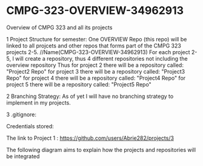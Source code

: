 # CMPG-323-OVERVIEW-34962913
Overview of CMPG 323 and all its projects

1 Project Structure for semester:
One OVERVIEW Repo (this repo) will be linked to all projcets and other repos that forms part of the CMPG 323 projects 2-5. //Name(CMPG-323-OVERVIEW-34962913)
For each project 2-5, I will create a repository, thus 4 different repositories not including the overview repository
Thus for project 2 there will be a repository called:  "Project2 Repo"
     for project 3 there will be a repository called:  "Project3 Repo"
     for project 4 there will be a repository called:  "Project4 Repo"
     for project 5 there will be a repository called:  "Project5 Repo"

2 Branching Strategy:
As of yet I will have no branching strategy to implement in my projects.

3 .gitignore:



 Credentials stored: 


The link to Project 1 : https://github.com/users/Abrie282/projects/3

The following diagram aims to explain how the projects and repositories will be integrated


